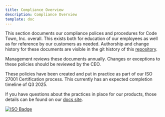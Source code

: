 ```yaml
---
title: Compliance Overview
description: Compliance Overview
template: doc
---
```


This section documents our compliance polices and procedures for Code Town, Inc.
overall. This exists both for education of our employees as well as for
reference by our customers as needed. Authorship and change history for these
documents are visible in the git history of this
[repository](https://github.com/shorebirdtech/handbook).

Management reviews these documents annually. Changes or exceptions to these
policies should be reviewed by the CEO.

These policies have been created and put in practice as part of our ISO 27001
Certification process. This currently has an expected completion timeline of
Q3 2025.

If you have questions about the practices in place for our products, those
details can be found on our
[docs site](https://docs.shorebird.dev/system/security/).

[![ISO Badge](https://badges.oneleet.com/badge/a912b4a6-eb01-4cfb-9bff-2eac8d8e5aec?dark=true)](https://trust.shorebird.dev)
